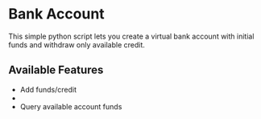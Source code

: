 <h1> Bank Account </h1>
This simple python script lets you create a virtual bank account with initial funds and withdraw only available credit.

<h2>Available Features</h2>
<ul>
  <li>Add funds/credit</li>
  <li><Withdraw funds from account (no debit)</li>
   <li> Query available account funds</li>
</ul>
